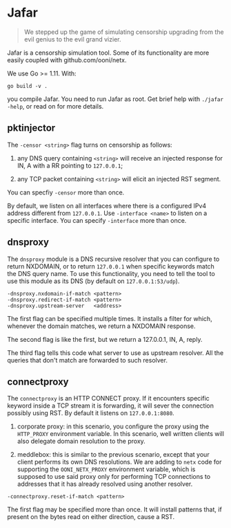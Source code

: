 # Jafar

> We stepped up the game of simulating censorship upgrading from the
> evil genius to the evil grand vizier.

Jafar is a censorship simulation tool. Some of its functionality are more
easily coupled with github.com/ooni/netx.

We use Go >= 1.11. With:

```
go build -v .
```

you compile Jafar. You need to run Jafar as root. Get brief help with
`./jafar -help`, or read on for more details.

## pktinjector

The `-censor <string>` flag turns on censorship as follows:

1. any DNS query containing `<string>` will receive an injected response
for IN, A with a RR pointing to `127.0.0.1`;

2. any TCP packet containing `<string>` will elicit an injected RST segment.

You can specfiy `-censor` more than once.

By default, we listen on all interfaces where there is a configured IPv4
address different from `127.0.0.1`. Use `-interface <name>` to listen on a
specific interface. You can specify `-interface` more than once.

## dnsproxy

The `dnsproxy` module is a DNS recursive resolver that you can configure
to return NXDOMAIN, or to return `127.0.0.1` when specific keywords
match the DNS query name. To use this functionality, you need to tell
the tool to use this module as its DNS (by default on `127.0.0.1:53/udp`).

```
-dnsproxy.nxdomain-if-match <pattern>
-dnsproxy.redirect-if-match <pattern>
-dnsproxy.upstream-server   <address>
```

The first flag can be specified multiple times. It installs a filter for which,
whenever the domain matches, we return a NXDOMAIN response.

The second flag is like the first, but we return a 127.0.0.1, IN, A, reply.

The third flag tells this code what server to use as upstream resolver. All the
queries that don't match are forwarded to such resolver.

## connectproxy

The `connectproxy` is an HTTP CONNECT proxy. If it encounters specific
keyword inside a TCP stream it is forwarding, it will sever the connection
possibly using RST. By default it listens on `127.0.0.1:8080`.

1. corporate proxy: in this scenario, you configure the proxy using the
`HTTP_PROXY` environment variable. In this scenario, well written clients
will also delegate domain resolution to the proxy.

2. meddlebox: this is similar to the previous scenario, except that your
client performs its own DNS resolutions. We are adding to `netx` code for
supporting the `OONI_NETX_PROXY` environment variable, which is supposed
to use said proxy only for performing TCP connections to addresses that it
has already resolved using another resolver.

```
-connectproxy.reset-if-match <pattern>
```

The first flag may be specified more than once. It will install patterns that,
if present on the bytes read on either direction, cause a RST.
